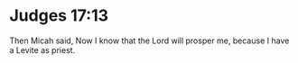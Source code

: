 # Judges 17:13

Then Micah said, Now I know that the Lord will prosper me, because I have a Levite as priest.
